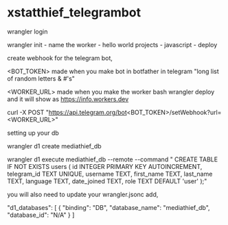 # xstatthief_telegrambot

wrangler login

wrangler init - name the worker - hello world projects - javascript - deploy

create webhook for the telegram bot,

<BOT_TOKEN> made when you make bot in botfather in telegram
"long list of random letters & #'s"

<WORKER_URL> made when you make the worker bash wrangler deploy and it will show as
https://info.workers.dev

curl -X POST "https://api.telegram.org/bot<BOT_TOKEN>/setWebhook?url=<WORKER_URL>"


setting up your db

wrangler d1 create mediathief_db

wrangler d1 execute mediathief_db --remote --command "
CREATE TABLE IF NOT EXISTS users (
    id INTEGER PRIMARY KEY AUTOINCREMENT,
    telegram_id TEXT UNIQUE,
    username TEXT,
    first_name TEXT,
    last_name TEXT,
    language TEXT,
    date_joined TEXT,
    role TEXT DEFAULT 'user'
);"

you will also need to update your wrangler.jsonc
add,

  "d1_databases": [
    {
      "binding": "DB",
      "database_name": "mediathief_db",
      "database_id": "N/A"
    }
  ]


